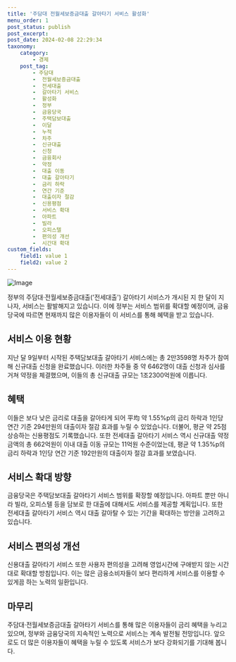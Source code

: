 ```yaml
---
title: '주담대 전월세보증금대출 갈아타기 서비스 활성화'
menu_order: 1
post_status: publish
post_excerpt: 
post_date: 2024-02-08 22:29:34
taxonomy:
    category:
        - 경제
    post_tag:
        - 주담대
        -  전월세보증금대출
        -  전세대출
        -  갈아타기 서비스
        -  활성화
        -  정부
        -  금융당국
        -  주택담보대출
        -  이달
        -  누적
        -  차주
        -  신규대출
        -  신청
        -  금융회사
        -  약정
        -  대출 이동
        -  대출 갈아타기
        -  금리 하락
        -  연간 기준
        -  대출이자 절감
        -  신용평점
        -  서비스 확대
        -  아파트
        -  빌라
        -  오피스텔
        -  편의성 개선
        -  시간대 확대
custom_fields:
    field1: value 1
    field2: value 2
---
```


![Image](https://imgnews.pstatic.net/image/030/2024/02/08/0003179974_001_20240208184501078.jpg?type=w647)

정부의 주담대·전월세보증금대출('전세대출') 갈아타기 서비스가 개시된 지 한 달이 지나자, 서비스는 활발해지고 있습니다. 이에 정부는 서비스 범위를 확대할 예정이며, 금융당국에 따르면 현재까지 많은 이용자들이 이 서비스를 통해 혜택을 받고 있습니다.
## 서비스 이용 현황
지난 달 9일부터 시작된 주택담보대출 갈아타기 서비스에는 총 2만3598명 차주가 참여해 신규대출 신청을 완료했습니다. 이러한 차주들 중 약 6462명이 대출 신청과 심사를 거쳐 약정을 체결했으며, 이들의 총 신규대출 규모는 1조2300억원에 이릅니다.
## 혜택
이들은 보다 낮은 금리로 대출을 갈아타게 되어 平均 약 1.55%p의 금리 하락과 1인당 연간 기준 294만원의 대출이자 절감 효과를 누릴 수 있었습니다. 더불어, 평균 약 25점 상승하는 신용평점도 기록했습니다. 또한 전세대출 갈아타기 서비스 역시 신규대출 약정금액의 총 662억원이 이내 대출 이동 규모는 11억원 수준이었는데, 평균 약 1.35%p의 금리 하락과 1인당 연간 기준 192만원의 대출이자 절감 효과를 보였습니다.
## 서비스 확대 방향
금융당국은 주택담보대출 갈아타기 서비스 범위를 확장할 예정입니다. 아파트 뿐만 아니라 빌라, 오피스텔 등을 담보로 한 대출에 대해서도 서비스를 제공할 계획입니다. 또한 전세대출 갈아타기 서비스 역시 대출 갈아탈 수 있는 기간을 확대하는 방안을 고려하고 있습니다.
## 서비스 편의성 개선
신용대출 갈아타기 서비스 또한 사용자 편의성을 고려해 영업시간에 구애받지 않는 시간대로 확대할 방침입니다. 이는 많은 금융소비자들이 보다 편리하게 서비스를 이용할 수 있게끔 하는 노력의 일환입니다.
## 마무리
주담대·전월세보증금대출 갈아타기 서비스를 통해 많은 이용자들이 금리 혜택을 누리고 있으며, 정부와 금융당국의 지속적인 노력으로 서비스는 계속 발전될 전망입니다. 앞으로도 더 많은 이용자들이 혜택을 누릴 수 있도록 서비스가 보다 강화되기를 기대해 봅니다.
